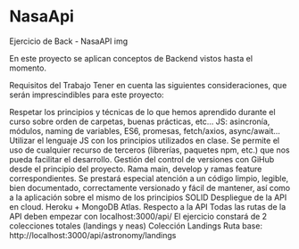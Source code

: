 # NasaApi

Ejercicio de Back - NasaAPI
img

En este proyecto se aplican conceptos de Backend vistos hasta el momento. 

Requisitos del Trabajo
Tener en cuenta las siguientes consideraciones, que serán imprescindibles para este proyecto:

Respetar los principios y técnicas de lo que hemos aprendido durante el curso sobre orden de carpetas, buenas prácticas, etc...
JS: asincronía, módulos, naming de variables, ES6, promesas, fetch/axios, async/await... Utilizar el lenguaje JS con los principios utilizados en clase.
Se permite el uso de cualquier recurso de terceros (librerías, paquetes npm, etc.) que nos pueda facilitar el desarrollo.
Gestión del control de versiones con GiHub desde el principio del proyecto. Rama main, develop y ramas feature correspondientes.
Se prestará especial atención a un código limpio, legible, bien documentado, correctamente versionado y fácil de mantener, así como a la aplicación sobre el mismo de los principios SOLID
Despliegue de la API en cloud. Heroku + MongoDB Atlas.
Respecto a la API
Todas las rutas de la API deben empezar con localhost:3000/api/
El ejercicio constará de 2 colecciones totales (landings y neas)
Colección Landings
Ruta base: http://localhost:3000/api/astronomy/landings



